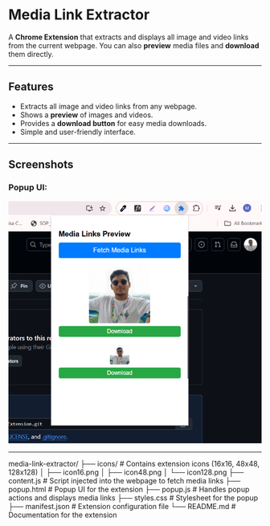 # Media Link Extractor

A **Chrome Extension** that extracts and displays all image and video links from the current webpage. You can also **preview** media files and **download** them directly.

---

## **Features**
- Extracts all image and video links from any webpage.
- Shows a **preview** of images and videos.
- Provides a **download button** for easy media downloads.
- Simple and user-friendly interface.

---

## **Screenshots**

### Popup UI:
![Popup Preview](./screenshots.png)

---




media-link-extractor/
├── icons/                  # Contains extension icons (16x16, 48x48, 128x128)
│   ├── icon16.png
│   ├── icon48.png
│   └── icon128.png
├── content.js               # Script injected into the webpage to fetch media links
├── popup.html               # Popup UI for the extension
├── popup.js                 # Handles popup actions and displays media links
├── styles.css               # Stylesheet for the popup
├── manifest.json            # Extension configuration file
└── README.md                # Documentation for the extension




